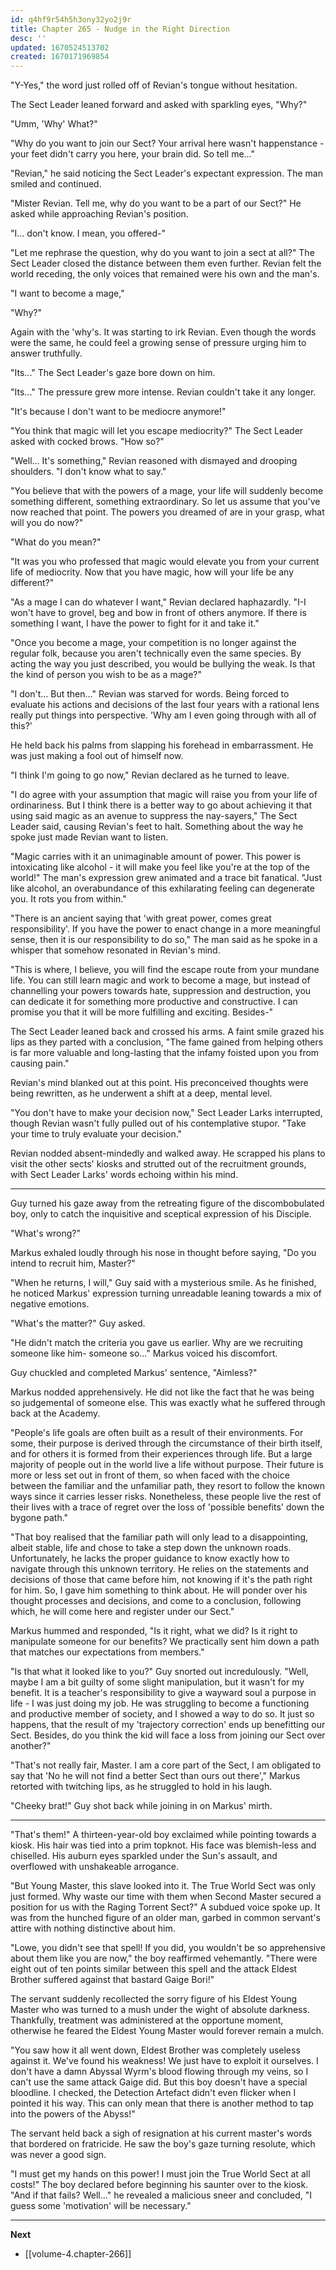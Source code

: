 ```yaml
---
id: q4hf9r54h5h3ony32yo2j9r
title: Chapter 265 - Nudge in the Right Direction
desc: ''
updated: 1670524513702
created: 1670171969854
---
```


"Y-Yes," the word just rolled off of Revian's tongue without hesitation.

The Sect Leader leaned forward and asked with sparkling eyes, "Why?"

"Umm, 'Why' What?"

"Why do you want to join our Sect? Your arrival here wasn't happenstance - your feet didn't carry you here, your brain did. So tell me..."

"Revian," he said noticing the Sect Leader's expectant expression. The man smiled and continued.

"Mister Revian. Tell me, why do you want to be a part of our Sect?" He asked while approaching Revian's position.

"I... don't know. I mean, you offered-"

"Let me rephrase the question, why do you want to join a sect at all?" The Sect Leader closed the distance between them even further. Revian felt the world receding, the only voices that remained were his own and the man's.

"I want to become a mage,"

"Why?"

Again with the 'why's. It was starting to irk Revian. Even though the words were the same, he could feel a growing sense of pressure urging him to answer truthfully.

"Its..." The Sect Leader's gaze bore down on him.

"Its..." The pressure grew more intense. Revian couldn't take it any longer.

"It's because I don't want to be mediocre anymore!"

"You think that magic will let you escape mediocrity?" The Sect Leader asked with cocked brows. "How so?"

"Well... It's something," Revian reasoned with dismayed and drooping shoulders. "I don't know what to say."

"You believe that with the powers of a mage, your life will suddenly become something different, something extraordinary. So let us assume that you've now reached that point. The powers you dreamed of are in your grasp, what will you do now?"

"What do you mean?"

"It was you who professed that magic would elevate you from your current life of mediocrity. Now that you have magic, how will your life be any different?"

"As a mage I can do whatever I want," Revian declared haphazardly. "I-I won't have to grovel, beg and bow in front of others anymore. If there is something I want, I have the power to fight for it and take it."

"Once you become a mage, your competition is no longer against the regular folk, because you aren't technically even the same species. By acting the way you just described, you would be bullying the weak. Is that the kind of person you wish to be as a mage?"

"I don't... But then..." Revian was starved for words. Being forced to evaluate his actions and decisions of the last four years with a rational lens really put things into perspective. 'Why am I even going through with all of this?'

He held back his palms from slapping his forehead in embarrassment. He was just making a fool out of himself now.

"I think I'm going to go now," Revian declared as he turned to leave.

"I do agree with your assumption that magic will raise you from your life of ordinariness. But I think there is a better way to go about achieving it that using said magic as an avenue to suppress the nay-sayers," The Sect Leader said, causing Revian's feet to halt. Something about the way he spoke just made Revian want to listen.

"Magic carries with it an unimaginable amount of power. This power is intoxicating like alcohol - it will make you feel like you're at the top of the world!" The man's expression grew animated and a trace bit fanatical. "Just like alcohol, an overabundance of this exhilarating feeling can degenerate you. It rots you from within."

"There is an ancient saying that 'with great power, comes great responsibility'. If you have the power to enact change in a more meaningful sense, then it is our responsibility to do so," The man said as he spoke in a whisper that somehow resonated in Revian's mind.

"This is where, I believe, you will find the escape route from your mundane life. You can still learn magic and work to become a mage, but instead of channelling your powers towards hate, suppression and destruction, you can dedicate it for something more productive and constructive. I can promise you that it will be more fulfilling and exciting. Besides-"

The Sect Leader leaned back and crossed his arms. A faint smile grazed his lips as they parted with a conclusion, "The fame gained from helping others is far more valuable and long-lasting that the infamy foisted upon you from causing pain."

Revian's mind blanked out at this point. His preconceived thoughts were being rewritten, as he underwent a shift at a deep, mental level.

"You don't have to make your decision now," Sect Leader Larks interrupted, though Revian wasn't fully pulled out of his contemplative stupor. "Take your time to truly evaluate your decision."

Revian nodded absent-mindedly and walked away. He scrapped his plans to visit the other sects' kiosks and strutted out of the recruitment grounds, with Sect Leader Larks' words echoing within his mind.

____

Guy turned his gaze away from the retreating figure of the discombobulated boy, only to catch the inquisitive and sceptical expression of his Disciple.

"What's wrong?"

Markus exhaled loudly through his nose in thought before saying, "Do you intend to recruit him, Master?"

"When he returns, I will," Guy said with a mysterious smile. As he finished, he noticed Markus' expression turning unreadable leaning towards a mix of negative emotions.

"What's the matter?" Guy asked.

"He didn't match the criteria you gave us earlier. Why are we recruiting someone like him- someone so..." Markus voiced his discomfort.

Guy chuckled and completed Markus' sentence, "Aimless?"

Markus nodded apprehensively. He did not like the fact that he was being so judgemental of someone else. This was exactly what he suffered through back at the Academy.

"People's life goals are often built as a result of their environments. For some, their purpose is derived through the circumstance of their birth itself, and for others it is formed from their experiences through life. But a large majority of people out in the world live a life without purpose. Their future is more or less set out in front of them, so when faced with the choice between the familiar and the unfamiliar path, they resort to follow the known ways since it carries lesser risks. Nonetheless, these people live the rest of their lives with a trace of regret over the loss of 'possible benefits' down the bygone path."

"That boy realised that the familiar path will only lead to a disappointing, albeit stable, life and chose to take a step down the unknown roads. Unfortunately, he lacks the proper guidance to know exactly how to navigate through this unknown territory. He relies on the statements and decisions of those that came before him, not knowing if it's the path right for him. So, I gave him something to think about. He will ponder over his thought processes and decisions, and come to a conclusion, following which, he will come here and register under our Sect."

Markus hummed and responded, "Is it right, what we did? Is it right to manipulate someone for our benefits? We practically sent him down a path that matches our expectations from members."

"Is that what it looked like to you?" Guy snorted out incredulously. "Well, maybe I am a bit guilty of some slight manipulation, but it wasn't for my benefit. It is a teacher's responsibility to give a wayward soul a purpose in life - I was just doing my job. He was struggling to become a functioning and productive member of society, and I showed a way to do so. It just so happens, that the result of my 'trajectory correction' ends up benefitting our Sect. Besides, do you think the kid will face a loss from joining our Sect over another?"

"That's not really fair, Master. I am a core part of the Sect, I am obligated to say that 'No he will not find a better Sect than ours out there'," Markus retorted with twitching lips, as he struggled to hold in his laugh.

"Cheeky brat!" Guy shot back while joining in on Markus' mirth.

____

"That's them!" A thirteen-year-old boy exclaimed while pointing towards a kiosk. His hair was tied into a prim topknot. His face was blemish-less and chiselled. His auburn eyes sparkled under the Sun's assault, and overflowed with unshakeable arrogance.

"But Young Master, this slave looked into it. The True World Sect was only just formed. Why waste our time with them when Second Master secured a position for us with the Raging Torrent Sect?" A subdued voice spoke up. It was from the hunched figure of an older man, garbed in common servant's attire with nothing distinctive about him.

"Lowe, you didn't see that spell! If you did, you wouldn't be so apprehensive about them like you are now," the boy reaffirmed vehemantly. "There were eight out of ten points similar between this spell and the attack Eldest Brother suffered against that bastard Gaige Bori!"

The servant suddenly recollected the sorry figure of his Eldest Young Master who was turned to a mush under the wight of absolute darkness. Thankfully, treatment was administered at the opportune moment, otherwise he feared the Eldest Young Master would forever remain a mulch.

"You saw how it all went down, Eldest Brother was completely useless against it. We've found his weakness! We just have to exploit it ourselves. I don't have a damn Abyssal Wyrm's blood flowing through my veins, so I can't use the same attack Gaige did. But this boy doesn't have a special bloodline. I checked, the Detection Artefact didn't even flicker when I pointed it his way. This can only mean that there is another method to tap into the powers of the Abyss!"

The servant held back a sigh of resignation at his current master's words that bordered on fratricide. He saw the boy's gaze turning resolute, which was never a good sign.

"I must get my hands on this power! I must join the True World Sect at all costs!" The boy declared before beginning his saunter over to the kiosk. "And if that fails? Well..." he revealed a malicious sneer and concluded, "I guess some 'motivation' will be necessary."

____

**Next**
* [[volume-4.chapter-266]]